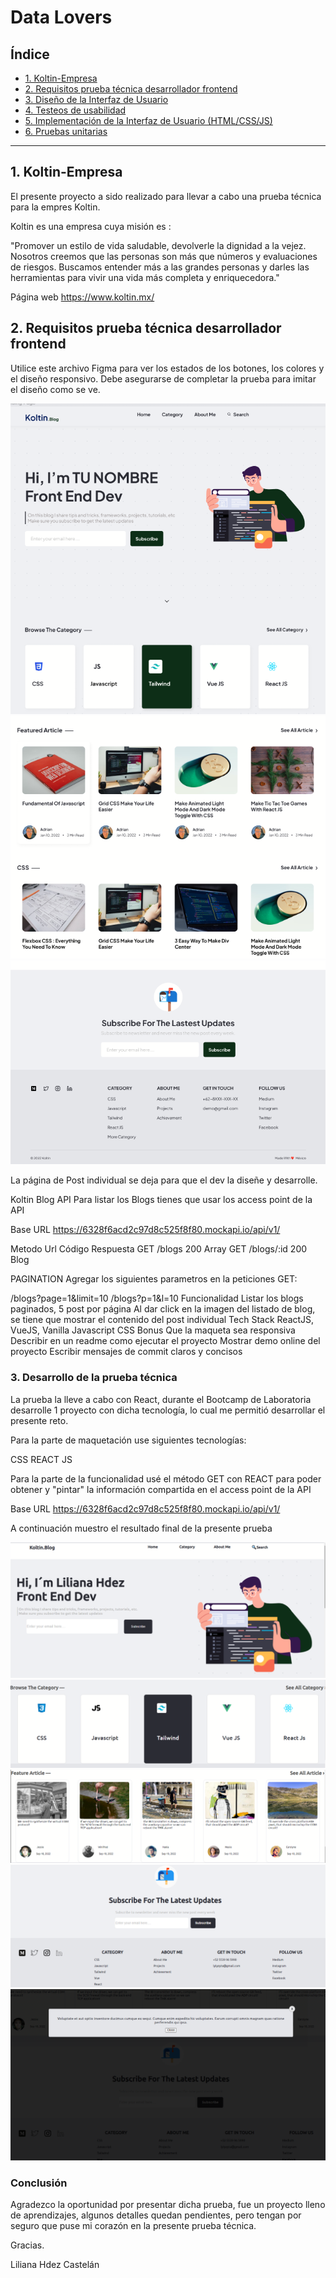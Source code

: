 # Data Lovers

## Índice

* [1. Koltin-Empresa](#1-Koltin-Empresa)
* [2. Requisitos prueba técnica desarrollador frontend](#2-Requisitos-prueba-técnica-desarrollador-frontend)
* [3. Diseño de la Interfaz de Usuario](#3-Diseño-de-la-Interfaz-de-Usuario)
* [4. Testeos de usabilidad](#4-Testeos-de-usabilidad)
* [5. Implementación de la Interfaz de Usuario (HTML/CSS/JS)](#5-Implementación-de-la-Interfaz-de-Usuario-(HTML/CSS/JS))
* [6. Pruebas unitarias](#6-Pruebas-unitarias)

***
## 1. Koltin-Empresa

El presente proyecto a sido realizado para llevar a cabo una prueba técnica para la empres Koltin.

Koltin es una empresa cuya misión es : 

"Promover un estilo de vida saludable, devolverle la dignidad a la vejez. Nosotros creemos que las personas son más que números y evaluaciones de riesgos.
Buscamos entender más a las grandes personas y darles las herramientas para vivir una vida más completa y enriquecedora."

Página web https://www.koltin.mx/

## 2. Requisitos prueba técnica desarrollador frontend

Utilice este archivo Figma para ver los estados de los botones, los colores y el diseño responsivo. Debe asegurarse de completar la prueba para imitar el diseño como se ve.

![Figma1](src/assets/FigmaKoltin1.png)
![Figma2](src/assets/FigmaKoltin2.png)
![Figma3](src/assets/FigmaKoltin3.png)

La página de Post individual se deja para que el dev la diseñe y desarrolle.

Koltin Blog API
Para listar los Blogs tienes que usar los access point de la API

Base URL https://6328f6acd2c97d8c525f8f80.mockapi.io/api/v1/


Metodo	Url	Código	Respuesta
GET	/blogs	200	Array
GET	/blogs/:id	200	Blog


PAGINATION
Agregar los siguientes parametros en la peticiones GET:

/blogs?page=1&limit=10
/blogs?p=1&l=10
Funcionalidad
Listar los blogs paginados, 5 post por página
Al dar click en la imagen del listado de blog, se tiene que mostrar el contenido del post individual
Tech Stack
ReactJS, VueJS, Vanilla Javascript
CSS
Bonus
Que la maqueta sea responsiva
Describir en un readme como ejecutar el proyecto
Mostrar demo online del proyecto
Escribir mensajes de commit claros y concisos


### 3. Desarrollo de la prueba técnica

La prueba la lleve a cabo con React, durante el Bootcamp de Laboratoria desarrolle 1 proyecto con dicha tecnología, lo cual me permitió desarrollar el presente reto.

Para la parte de maquetación use siguientes tecnologías:

CSS
REACT JS

Para la parte de la funcionalidad usé el método GET con REACT para poder obtener y "pintar" la información compartida en el access point de la API

Base URL https://6328f6acd2c97d8c525f8f80.mockapi.io/api/v1/

A continuación muestro el resultado final de la presente prueba

![Desarrollo1](src/assets/DesarrolloKoltin1.png)
![Desarrollo2](src/assets/DesarrolloKoltin2.png)
![Desarrollo3](src/assets/DesarrolloKoltin3.png)
![Desarrollo4](src/assets/DesarrolloKoltin4.png)
![Desarrollo5](src/assets/DesarrolloKoltin5.png)

### Conclusión
Agradezco la oportunidad por presentar dicha prueba, fue un proyecto lleno de aprendizajes, algunos detalles quedan pendientes, pero tengan por seguro que puse mi corazón en la presente prueba técnica.

Gracias.

Liliana Hdez Castelán